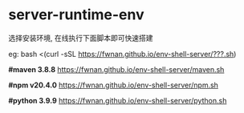 # server-runtime-env
选择安装环境, 在线执行下面脚本即可快速搭建

eg: bash <(curl -sSL https://fwnan.github.io/env-shell-server/???.sh)

**#maven 3.8.8**
https://fwnan.github.io/env-shell-server/maven.sh

**#npm  v20.4.0**
https://fwnan.github.io/env-shell-server/npm.sh

**#python  3.9.9**
https://fwnan.github.io/env-shell-server/python.sh
